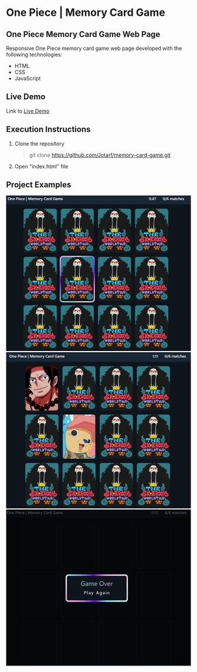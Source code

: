 # One Piece | Memory Card Game
## One Piece Memory Card Game Web Page  
Responsive One Piece memory card game web page developed with the following technologies:
- HTML
- CSS
- JavaScript

## Live Demo
Link to [Live Demo](https://jotarf.github.io/memory-card-game/)
## Execution Instructions
1. Clone the repository
    >git clone https://github.com/Jotarf/memory-card-game.git
2. Open "index.html" file
## Project Examples
![New Game](./assets/demo/newGame.png)
![Flip Card](./assets/demo/flipCards.png)
![Game Over](./assets/demo/gameOver.png)

